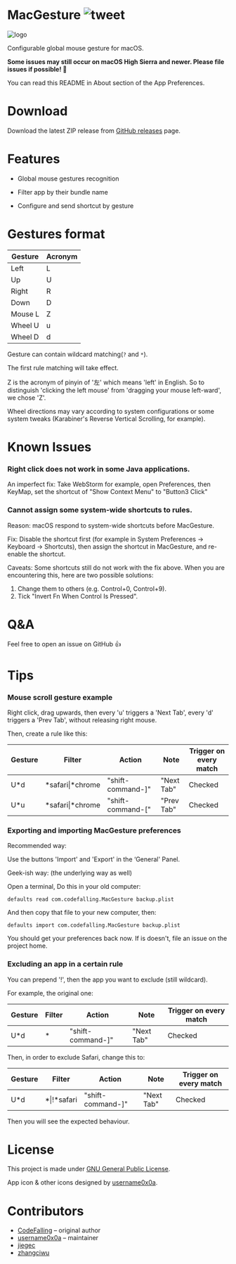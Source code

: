 # MacGesture ![tweet](https://img.shields.io/twitter/url/https/github.com/username0x0a/MacGesture.svg?style=social)

![logo](https://raw.githubusercontent.com/username0x0a/MacGesture/2020-update/logo.png)

Configurable global mouse gesture for macOS.

**Some issues may still occur on macOS High Sierra and newer. Please file issues if possible! 🙌**

You can read this README in About section of the App Preferences.

# Download

Download the latest ZIP release from [GitHub releases](https://github.com/username0x0a/MacGesture/releases) page.

# Features

- Global mouse gestures recognition

- Filter app by their bundle name

- Configure and send shortcut by gesture

# Gestures format

| Gesture | Acronym |
| ------- | ------- |
| Left    | L       |
| Up      | U       |
| Right   | R       |
| Down    | D       |
| Mouse L | Z       |
| Wheel U | u       |
| Wheel D | d       |

Gesture can contain wildcard matching(`?` and `*`).

The first rule matching will take effect.

Z is the acronym of pinyin of '左' which means 'left' in English.
So to distinguish 'clicking the left mouse' from 'dragging your mouse left-ward',
we chose 'Z'.

Wheel directions may vary according to system configurations or some system tweaks (Karabiner's Reverse Vertical Scrolling, for example).

# Known Issues

### Right click does not work in some Java applications.

An imperfect fix:
Take WebStorm for example, open Preferences, then KeyMap, set the shortcut of "Show Context Menu" to "Button3 Click"

### Cannot assign some system-wide shortcuts to rules.

Reason:
macOS respond to system-wide shortcuts before MacGesture.

Fix:
Disable the shortcut first (for example in System Preferences → Keyboard → Shortcuts), then assign the shortcut in MacGesture, and re-enable the shortcut.

Caveats:
Some shortcuts still do not work with the fix above. When you are encountering this, here are two possible solutions:
1. Change them to others (e.g. Control+0, Control+9).
2. Tick "Invert Fn When Control Is Pressed".

# Q&A

Feel free to open an issue on GitHub 👍

# Tips

### Mouse scroll gesture example

Right click, drag upwards, then every 'u' triggers a 'Next Tab', every 'd' triggers a 'Prev Tab', without releasing right mouse.

Then, create a rule like this:

| Gesture | Filter             | Action             | Note       | Trigger on every match |
| ------- | ------------------ | ------------------ | ---------- | ---------------------- |
| U*d     | \*safari\|\*chrome | "shift-command-\]" | "Next Tab" | Checked                |
| U*u     | \*safari\|\*chrome | "shift-command-\[" | "Prev Tab" | Checked                |

### Exporting and importing MacGesture preferences

Recommended way:

Use the buttons 'Import' and 'Export' in the ‘General' Panel.

Geek-ish way: (the underlying way as well)

Open a terminal, Do this in your old computer:

``` shell
defaults read com.codefalling.MacGesture backup.plist
```

And then copy that file to your new computer, then:

``` shell
defaults import com.codefalling.MacGesture backup.plist
```

You should get your preferences back now. If is doesn't, file an issue on the project home.

### Excluding an app in a certain rule

You can prepend '!', then the app you want to exclude (still wildcard).

For example, the original one:

| Gesture | Filter | Action             | Note       | Trigger on every match |
| ------- | ------ | ------------------ | ---------- | ---------------------- |
| U*d     | \*     | "shift-command-\]" | "Next Tab" | Checked                |

Then, in order to exclude Safari, change this to:

| Gesture | Filter       | Action             | Note       | Trigger on every match |
| ------- | ------------ | ------------------ | ---------- | ---------------------- |
| U*d     | \*\|!*safari | "shift-command-\]" | "Next Tab" | Checked                |

Then you will see the expected behaviour.

# License

This project is made under [GNU General Public License](https://en.wikipedia.org/wiki/GNU_General_Public_License).

App icon & other icons designed by [username0x0a](https://github.com/username0x0a).

# Contributors

- [CodeFalling](https://github.com/codefalling) – original author
- [username0x0a](https://github.com/username0x0a) – maintainer
- [jiegec](https://github.com/jiegec)
- [zhangciwu](https://github.com/zhangciwu)
